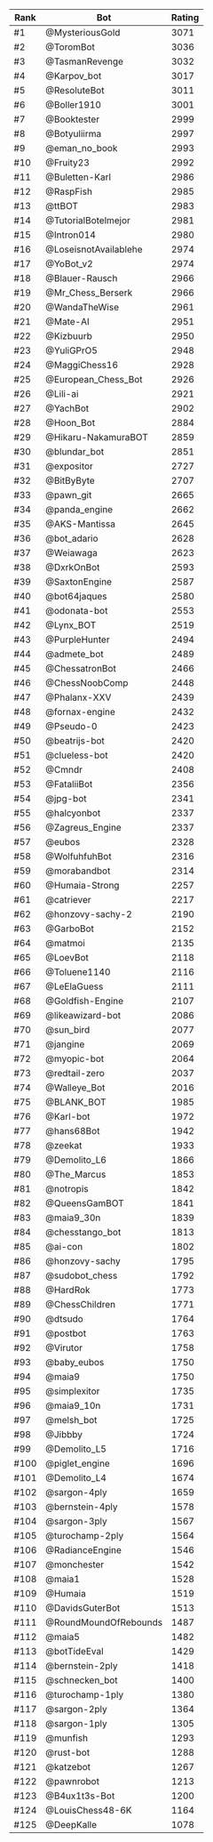 Rank|Bot|Rating
---|---|---
#1|@MysteriousGold|3071
#2|@ToromBot|3036
#3|@TasmanRevenge|3032
#4|@Karpov_bot|3017
#5|@ResoluteBot|3011
#6|@Boller1910|3001
#7|@Booktester|2999
#8|@Botyuliirma|2997
#9|@eman_no_book|2993
#10|@Fruity23|2992
#11|@Buletten-Karl|2986
#12|@RaspFish|2985
#13|@ttBOT|2983
#14|@TutorialBotelmejor|2981
#15|@Intron014|2980
#16|@LoseisnotAvailablehe|2974
#17|@YoBot_v2|2974
#18|@Blauer-Rausch|2966
#19|@Mr_Chess_Berserk|2966
#20|@WandaTheWise|2961
#21|@Mate-AI|2951
#22|@Kizbuurb|2950
#23|@YuliGPrO5|2948
#24|@MaggiChess16|2928
#25|@European_Chess_Bot|2926
#26|@Lili-ai|2921
#27|@YachBot|2902
#28|@Hoon_Bot|2884
#29|@Hikaru-NakamuraBOT|2859
#30|@blundar_bot|2851
#31|@expositor|2727
#32|@BitByByte|2707
#33|@pawn_git|2665
#34|@panda_engine|2662
#35|@AKS-Mantissa|2645
#36|@bot_adario|2628
#37|@Weiawaga|2623
#38|@DxrkOnBot|2593
#39|@SaxtonEngine|2587
#40|@bot64jaques|2580
#41|@odonata-bot|2553
#42|@Lynx_BOT|2519
#43|@PurpleHunter|2494
#44|@admete_bot|2489
#45|@ChessatronBot|2466
#46|@ChessNoobComp|2448
#47|@Phalanx-XXV|2439
#48|@fornax-engine|2432
#49|@Pseudo-0|2423
#50|@beatrijs-bot|2420
#51|@clueless-bot|2420
#52|@Cmndr|2408
#53|@FataliiBot|2356
#54|@jpg-bot|2341
#55|@halcyonbot|2337
#56|@Zagreus_Engine|2337
#57|@eubos|2328
#58|@WolfuhfuhBot|2316
#59|@morabandbot|2314
#60|@Humaia-Strong|2257
#61|@catriever|2217
#62|@honzovy-sachy-2|2190
#63|@GarboBot|2152
#64|@matmoi|2135
#65|@LoevBot|2118
#66|@Toluene1140|2116
#67|@LeElaGuess|2111
#68|@Goldfish-Engine|2107
#69|@likeawizard-bot|2086
#70|@sun_bird|2077
#71|@jangine|2069
#72|@myopic-bot|2064
#73|@redtail-zero|2037
#74|@Walleye_Bot|2016
#75|@BLANK_BOT|1985
#76|@Karl-bot|1972
#77|@hans68Bot|1942
#78|@zeekat|1933
#79|@Demolito_L6|1866
#80|@The_Marcus|1853
#81|@notropis|1842
#82|@QueensGamBOT|1841
#83|@maia9_30n|1839
#84|@chesstango_bot|1813
#85|@ai-con|1802
#86|@honzovy-sachy|1795
#87|@sudobot_chess|1792
#88|@HardRok|1773
#89|@ChessChildren|1771
#90|@dtsudo|1764
#91|@postbot|1763
#92|@Virutor|1758
#93|@baby_eubos|1750
#94|@maia9|1750
#95|@simplexitor|1735
#96|@maia9_10n|1731
#97|@melsh_bot|1725
#98|@Jibbby|1724
#99|@Demolito_L5|1716
#100|@piglet_engine|1696
#101|@Demolito_L4|1674
#102|@sargon-4ply|1659
#103|@bernstein-4ply|1578
#104|@sargon-3ply|1567
#105|@turochamp-2ply|1564
#106|@RadianceEngine|1546
#107|@monchester|1542
#108|@maia1|1528
#109|@Humaia|1519
#110|@DavidsGuterBot|1513
#111|@RoundMoundOfRebounds|1487
#112|@maia5|1482
#113|@botTideEval|1429
#114|@bernstein-2ply|1418
#115|@schnecken_bot|1400
#116|@turochamp-1ply|1380
#117|@sargon-2ply|1364
#118|@sargon-1ply|1305
#119|@munfish|1293
#120|@rust-bot|1288
#121|@katzebot|1267
#122|@pawnrobot|1213
#123|@B4ux1t3s-Bot|1200
#124|@LouisChess48-6K|1164
#125|@DeepKalle|1078
